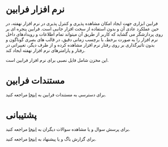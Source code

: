 # نرم افزار فرابین
فرابین ابزاری جهت ایجاد امکان مشاهده پذیری و کنترل پذیری در نرم افزار نهفته، در حین عملکرد عادی آن و بدون استفاده از سخت افزار جانبی است. فرابین پنجره ای بر روی پردازشگر می گشاید که کاربر از طریق آن میتواند تمام اطلاعات و رویدادهای داخل نرم افزار را به صورت برخط، با برچسب زمانی دقیق، در قالب های بصری گوناگون و بدون تاثیرگذاری بر روی رفتار نرم افزار مشاهده کرده و از طرف دیگر، تغییراتی در رفتار و پارامترهای نرم افزار نهفته ایجاد کند.

این مخزن شامل فایل نصبی برای نرم افزار فرابین است.

# مستندات فرابین
برای دسترسی به مستندات فرابین به [اینجا](https://github.com/faraabin/faraabin_release/wiki) مراجعه کنید.

# پشتیبانی
برای پرسش سوال و یا مشاهده سوالات دیگران به [اینجا](https://github.com/faraabin/faraabin_release/issues) مراجعه کنید.

برای گزارش باگ و یا پیشنهاد به [اینجا]() مراجعه کنید.





